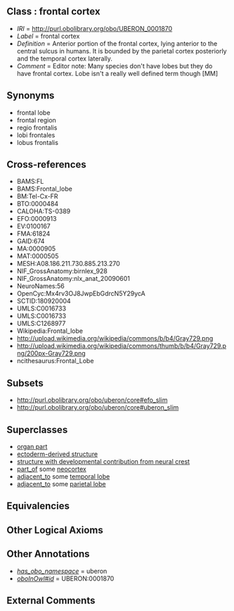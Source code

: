 
## Class : frontal cortex

 * *IRI* = http://purl.obolibrary.org/obo/UBERON_0001870
 * *Label* = frontal cortex
 * *Definition* = Anterior portion of the frontal cortex, lying anterior to the central sulcus in humans. It is bounded by the parietal cortex posteriorly and the temporal cortex laterally.
 * *Comment* = Editor note: Many species don't have lobes but they do have frontal cortex. Lobe isn't a really well defined term though [MM]

## Synonyms

 * frontal lobe
 * frontal region
 * regio frontalis
 * lobi frontales
 * lobus frontalis

## Cross-references

 * BAMS:FL
 * BAMS:Frontal_lobe
 * BM:Tel-Cx-FR
 * BTO:0000484
 * CALOHA:TS-0389
 * EFO:0000913
 * EV:0100167
 * FMA:61824
 * GAID:674
 * MA:0000905
 * MAT:0000505
 * MESH:A08.186.211.730.885.213.270
 * NIF_GrossAnatomy:birnlex_928
 * NIF_GrossAnatomy:nlx_anat_20090601
 * NeuroNames:56
 * OpenCyc:Mx4rv3OJ8JwpEbGdrcN5Y29ycA
 * SCTID:180920004
 * UMLS:C0016733
 * UMLS:C0016733
 * UMLS:C1268977
 * Wikipedia:Frontal_lobe
 * http://upload.wikimedia.org/wikipedia/commons/b/b4/Gray729.png
 * http://upload.wikimedia.org/wikipedia/commons/thumb/b/b4/Gray729.png/200px-Gray729.png
 * ncithesaurus:Frontal_Lobe

## Subsets

 * http://purl.obolibrary.org/obo/uberon/core#efo_slim
 * http://purl.obolibrary.org/obo/uberon/core#uberon_slim

## Superclasses

 * [organ part](../../UBERON/64/UBERON_0000064.md)
 * [ectoderm-derived structure](../../UBERON/21/UBERON_0004121.md)
 * [structure with developmental contribution from neural crest](../../UBERON/14/UBERON_0010314.md)
 * [part_of](../../BFO/50/BFO_0000050.md) some [neocortex](../../UBERON/50/UBERON_0001950.md)
 * [adjacent_to](../../RO/20/RO_0002220.md) some [temporal lobe](../../UBERON/71/UBERON_0001871.md)
 * [adjacent_to](../../RO/20/RO_0002220.md) some [parietal lobe](../../UBERON/72/UBERON_0001872.md)

## Equivalencies


## Other Logical Axioms


## Other Annotations

 * *[has_obo_namespace](../../ce/oboInOwl#hasOBONamespace.md)* = uberon
 * *[oboInOwl#id](../../id/oboInOwl#id.md)* = UBERON:0001870

## External Comments


